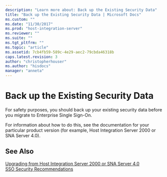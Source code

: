 ```yaml
---
description: "Learn more about: Back up the Existing Security Data"
title: "Back up the Existing Security Data | Microsoft Docs"
ms.custom: ""
ms.date: "11/30/2017"
ms.prod: "host-integration-server"
ms.reviewer: ""
ms.suite: ""
ms.tgt_pltfrm: ""
ms.topic: "article"
ms.assetid: 7cb4fb59-589c-4e29-aec2-79cbda46318b
caps.latest.revision: 3
author: "christopherhouser"
ms.author: "hisdocs"
manager: "anneta"
---
```

# Back up the Existing Security Data
For safety purposes, you should back up your existing security data before you migrate to Enterprise Single Sign-On.  
  
 For information about how to do this, see the documentation for your particular product version (for example, Host Integration Server 2000 or SNA Server 4.0).  
  
## See Also  
 [Upgrading from Host Integration Server 2000 or SNA Server 4.0](../esso/upgrading-from-host-integration-server-2000-or-sna-server-4-0.md)   
 [SSO Security Recommendations](../esso/sso-security-recommendations.md)
